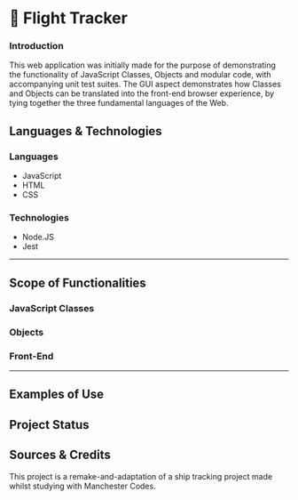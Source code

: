 # 🛫 Flight Tracker
### Introduction
This web application was initially made for the purpose of demonstrating the functionality of JavaScript Classes, Objects and modular code, with accompanying unit test suites. The GUI aspect demonstrates how Classes and Objects can be translated into the front-end browser experience, by tying together the three fundamental languages of the Web.

## Languages & Technologies
### Languages
* JavaScript
* HTML
* CSS

### Technologies
* Node.JS
* Jest


---
## Scope of Functionalities
### JavaScript Classes

### Objects

### Front-End


---
## Examples of Use


## Project Status

## Sources & Credits
This project is a remake-and-adaptation of a ship tracking project made whilst studying with Manchester Codes.
